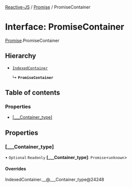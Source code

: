 [Reactive-JS](../README.md) / [Promise](../modules/Promise.md) / PromiseContainer

# Interface: PromiseContainer

[Promise](../modules/Promise.md).PromiseContainer

## Hierarchy

- [`IndexedContainer`](types.IndexedContainer.md)

  ↳ **`PromiseContainer`**

## Table of contents

### Properties

- [[\_\_\_Container\_type]](Promise.PromiseContainer.md#[___container_type])

## Properties

### [\_\_\_Container\_type]

• `Optional` `Readonly` **[\_\_\_Container\_type]**: `Promise`<`unknown`\>

#### Overrides

IndexedContainer.\_\_@\_\_\_Container\_type@24248
